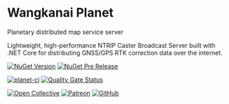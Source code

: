 # Wangkanai Planet

Planetary distributed map service server

Lightweight, high-performance NTRIP Caster Broadcast Server built with .NET Core for distributing GNSS/GPS RTK correction data over the internet.

[![NuGet Version](https://img.shields.io/nuget/v/wangkanai.planet)](https://www.nuget.org/packages/wangkanai.planet)
[![NuGet Pre Release](https://img.shields.io/nuget/vpre/wangkanai.planet)](https://www.nuget.org/packages/wangkanai.planet)

[![planet-ci](https://github.com/wangkanai/planet/actions/workflows/dotnet.yml/badge.svg)](https://github.com/wangkanai/caster/actions/workflows/dotnet.yml)
[![Quality Gate Status](https://sonarcloud.io/api/project_badges/measure?project=wangkanai_planet&metric=alert_status)](https://sonarcloud.io/summary/new_code?id=wangkanai_planet)

[![Open Collective](https://img.shields.io/badge/open%20collective-support%20me-3385FF.svg)](https://opencollective.com/wangkanai)
[![Patreon](https://img.shields.io/badge/patreon-support%20me-d9643a.svg)](https://www.patreon.com/wangkanai)
[![GitHub](https://img.shields.io/github/license/wangkanai/caster)](https://github.com/wangkanai/caster/blob/main/LICENSE)
